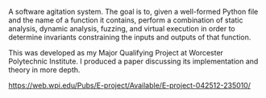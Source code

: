 A software agitation system. The goal is to, given a well-formed Python file and the name of a function it contains, perform a combination of static analysis, dynamic analysis, fuzzing, and virtual execution in order to determine invariants constraining the inputs and outputs of that function.

This was developed as my Major Qualifying Project at Worcester Polytechnic Institute. I produced a paper discussing its implementation and theory in more depth.

https://web.wpi.edu/Pubs/E-project/Available/E-project-042512-235010/
